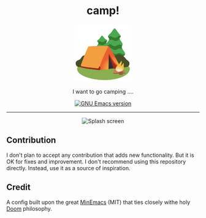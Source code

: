 <div align="center">
<h1>camp!</h1>

<img src='docs/logo.svg' width=150px/>

I want to go camping ....

<a href="https://github.com/emacs-mirror/emacs/">
    <img src="https://img.shields.io/badge/GNU%20Emacs-30.0.50-blue" alt="GNU Emacs version" />
</a>

</div>

---

<div align="center">
    <img src="https://github.com/azzamsa/capm.d/assets/17734314/1722d785-c51e-4de1-913b-107cfbfbe843" alt="Splash screen" />
</div>

## Contribution

I don't plan to accept any contribution that adds new functionality. But it is OK for fixes and improvement.
I don't recommend using this repository directly. Instead, use it as a source of inspiration.

## Credit

A config built upon the great [MinEmacs](https://github.com/abougouffa/minemacs/tree/3cb7bdc5cd6297e7cd18bdce7654b03be065fc81) (MIT) that ties closely withe holy [Doom](https://github.com/doomemacs/doomemacs/) philosophy.
